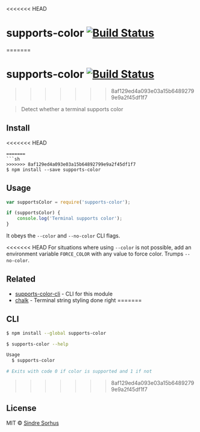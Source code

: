 <<<<<<< HEAD
# supports-color [![Build Status](https://travis-ci.org/chalk/supports-color.svg?branch=master)](https://travis-ci.org/chalk/supports-color)
=======
# supports-color [![Build Status](https://travis-ci.org/sindresorhus/supports-color.svg?branch=master)](https://travis-ci.org/sindresorhus/supports-color)
>>>>>>> 8af129ed4a093e03a15b64892799e9a2f45df1f7

> Detect whether a terminal supports color


## Install

<<<<<<< HEAD
```
=======
```sh
>>>>>>> 8af129ed4a093e03a15b64892799e9a2f45df1f7
$ npm install --save supports-color
```


## Usage

```js
var supportsColor = require('supports-color');

if (supportsColor) {
	console.log('Terminal supports color');
}
```

It obeys the `--color` and `--no-color` CLI flags.

<<<<<<< HEAD
For situations where using `--color` is not possible, add an environment variable `FORCE_COLOR` with any value to force color. Trumps `--no-color`.


## Related

- [supports-color-cli](https://github.com/chalk/supports-color-cli) - CLI for this module
- [chalk](https://github.com/chalk/chalk) - Terminal string styling done right
=======

## CLI

```sh
$ npm install --global supports-color
```

```sh
$ supports-color --help

Usage
  $ supports-color

# Exits with code 0 if color is supported and 1 if not
```
>>>>>>> 8af129ed4a093e03a15b64892799e9a2f45df1f7


## License

MIT © [Sindre Sorhus](http://sindresorhus.com)
